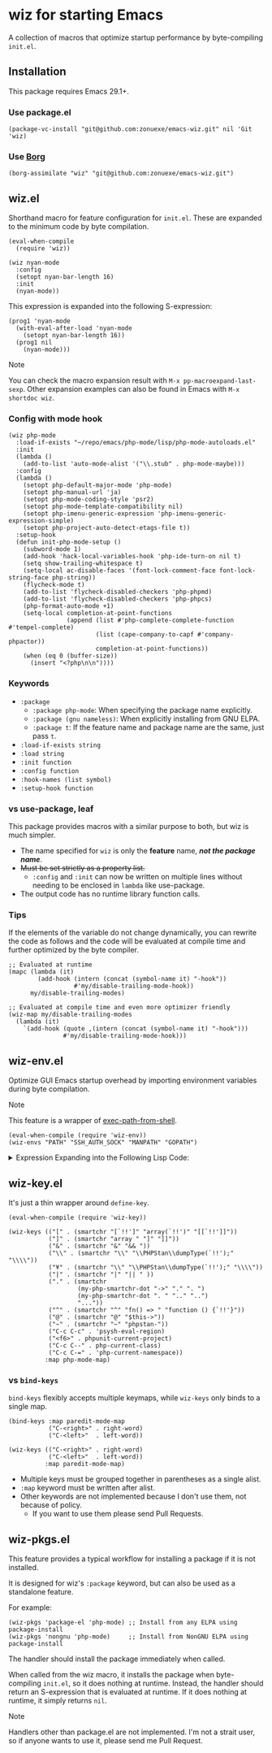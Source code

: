 # wiz for starting Emacs

A collection of macros that optimize startup performance by byte-compiling `init.el`.

## Installation

This package requires Emacs 29.1+.

### Use package.el

``` emacs-lisp
(package-vc-install "git@github.com:zonuexe/emacs-wiz.git" nil 'Git 'wiz)
```

### Use [Borg](https://github.com/emacscollective/borg)

```emacs-lisp
(borg-assimilate "wiz" "git@github.com:zonuexe/emacs-wiz.git")
```

## wiz.el

Shorthand macro for feature configuration for `init.el`. These are expanded to the minimum code by byte compilation.

```emacs-lisp
(eval-when-compile
  (require 'wiz))

(wiz nyan-mode
  :config
  (setopt nyan-bar-length 16)
  :init
  (nyan-mode))
```

This expression is expanded into the following S-expression:

```emacs-lisp
(prog1 'nyan-mode
  (with-eval-after-load 'nyan-mode
    (setopt nyan-bar-length 16))
  (prog1 nil
    (nyan-mode)))
```

> [!NOTE]
> You can check the macro expansion result with `M-x pp-macroexpand-last-sexp`.
> Other expansion examples can also be found in Emacs with `M-x shortdoc wiz`.

### Config with mode hook

```emacs-lisp
(wiz php-mode
  :load-if-exists "~/repo/emacs/php-mode/lisp/php-mode-autoloads.el"
  :init
  (lambda ()
    (add-to-list 'auto-mode-alist '("\\.stub" . php-mode-maybe)))
  :config
  (lambda ()
    (setopt php-default-major-mode 'php-mode)
    (setopt php-manual-url 'ja)
    (setopt php-mode-coding-style 'psr2)
    (setopt php-mode-template-compatibility nil)
    (setopt php-imenu-generic-expression 'php-imenu-generic-expression-simple)
    (setopt php-project-auto-detect-etags-file t))
  :setup-hook
  (defun init-php-mode-setup ()
    (subword-mode 1)
    (add-hook 'hack-local-variables-hook 'php-ide-turn-on nil t)
    (setq show-trailing-whitespace t)
    (setq-local ac-disable-faces '(font-lock-comment-face font-lock-string-face php-string))
    (flycheck-mode t)
    (add-to-list 'flycheck-disabled-checkers 'php-phpmd)
    (add-to-list 'flycheck-disabled-checkers 'php-phpcs)
    (php-format-auto-mode +1)
    (setq-local completion-at-point-functions
                (append (list #'php-complete-complete-function #'tempel-complete)
                        (list (cape-company-to-capf #'company-phpactor))
                        completion-at-point-functions))
    (when (eq 0 (buffer-size))
      (insert "<?php\n\n"))))
```

### Keywords

 * `:package`
   * `:package php-mode`: When specifying the package name explicitly.
   * `:package (gnu nameless)`: When explicitly installing from GNU ELPA.
   * `:package t`: If the feature name and package name are the same, just pass `t`.
 * `:load-if-exists string`
 * `:load string`
 * `:init function`
 * `:config function`
 * `:hook-names (list symbol)`
 * `:setup-hook function`

### vs use-package, leaf

This package provides macros with a similar purpose to both, but wiz is much simpler.

 * The name specified for `wiz` is only the **feature** name, ***not the package name***.
 * ~~Must be set strictly as a property list.~~
   * `:config` and `:init` can now be written on multiple lines without needing to be enclosed in `lambda` like use-package.
 * The output code has no runtime library function calls.

### Tips

If the elements of the variable do not change dynamically, you can rewrite the code as follows and the code will be evaluated at compile time and further optimized by the byte compiler.

```emacs-lisp
;; Evaluated at runtime
(mapc (lambda (it)
        (add-hook (intern (concat (symbol-name it) "-hook"))
                  #'my/disable-trailing-mode-hook))
      my/disable-trailing-modes)

;; Evaluated at compile time and even more optimizer friendly
(wiz-map my/disable-trailing-modes
  (lambda (it)
    `(add-hook (quote ,(intern (concat (symbol-name it) "-hook")))
               #'my/disable-trailing-mode-hook)))
```

## wiz-env.el

Optimize GUI Emacs startup overhead by importing environment variables during byte compilation.

> [!NOTE]
> This feature is a wrapper of [exec-path-from-shell](https://github.com/purcell/exec-path-from-shell).

```emacs-lisp
(eval-when-compile (require 'wiz-env))
(wiz-envs "PATH" "SSH_AUTH_SOCK" "MANPATH" "GOPATH")
```

<details>
<summary>Expression Expanding into the Following Lisp Code:</summary>

```emacs-lisp
(unless window-system
  (prog1
      (list "PATH" "SSH_AUTH_SOCK" "SSH_AGENT_PID" "MANPATH" "GOROOT" "GOPATH")
    (setenv "PATH" "/opt/homebrew/bin:/opt/homebrew/sbin:/Users/megurine/local/bin:/usr/bin:/bin:/usr/sbin:/sbin")
    (setq exec-path
          (list "/opt/homebrew/bin/" "/opt/homebrew/sbin/" "/Users/megurine/local/bin/" "/usr/bin/" "/bin/" "/usr/sbin/" "/sbin/" exec-directory))
    (setenv "SSH_AUTH_SOCK" "/private/tmp/com.apple.launchd.hHAlJWPYt1/Listeners")
    (setenv "MANPATH" "/opt/homebrew/share/man:/usr/share/man:/usr/local/share/man:/opt/homebrew/share/man:")
    (setenv "GOPATH" "/Users/megurine/repo/go")))
```

</details>

## wiz-key.el

It's just a thin wrapper around `define-key`.

```emacs-lisp
(eval-when-compile (require 'wiz-key))

(wiz-keys (("[" . (smartchr "[`!!']" "array(`!!')" "[[`!!']]"))
           ("]" . (smartchr "array " "]" "]]"))
           ("&" . (smartchr "&" "&& "))
           ("\\" . (smartchr "\\" "\\PHPStan\\dumpType(`!!');" "\\\\"))
           ("¥" . (smartchr "\\" "\\PHPStan\\dumpType(`!!');" "\\\\"))
           ("|" . (smartchr "|" "|| " ))
           ("." . (smartchr
                   (my-php-smartchr-dot "->" "." ". ")
                   (my-php-smartchr-dot ". " ".." "..")
                   "..."))
           ("^" . (smartchr "^" "fn() => " "function () {`!!'}"))
           ("@" . (smartchr "@" "$this->"))
           ("~" . (smartchr "~" "phpstan-"))
           ("C-c C-c" . 'psysh-eval-region)
           ("<f6>" . phpunit-current-project)
           ("C-c C--" . php-current-class)
           ("C-c C-=" . 'php-current-namespace))
          :map php-mode-map)
```

### vs `bind-keys`

`bind-keys` flexibly accepts multiple keymaps, while `wiz-keys` only binds to a single map.

```emacs-lisp
(bind-keys :map paredit-mode-map
	       ("C-<right>" . right-word)
	       ("C-<left>"  . left-word))

(wiz-keys (("C-<right>" . right-word)
           ("C-<left>"  . left-word))
          :map paredit-mode-map)
```

 * Multiple keys must be grouped together in parentheses as a single alist.
 * `:map` keyword must be written after alist.
 * Other keywords are not implemented because I don't use them, not because of policy.
   * If you want to use them please send Pull Requests.

## wiz-pkgs.el

This feature provides a typical workflow for installing a package if it is not installed.

It is designed for wiz's `:package` keyword, but can also be used as a standalone feature.

For example:

```emacs-lisp
(wiz-pkgs 'package-el 'php-mode) ;; Install from any ELPA using package-install
(wiz-pkgs 'nongnu 'php-mode)     ;; Install from NonGNU ELPA using package-install
```

The handler should install the package immediately when called.

When called from the wiz macro, it installs the package when byte-compiling `init.el`, so it does nothing at runtime.  Instead, the handler should return an S-expression that is evaluated at runtime.  If it does nothing at runtime, it simply returns `nil`.

> [!NOTE]
> Handlers other than package.el are not implemented.
> I'm not a strait user, so if anyone wants to use it, please send me Pull Request.

